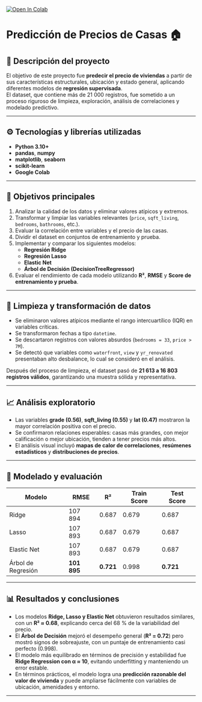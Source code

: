 [![Open In Colab](https://colab.research.google.com/assets/colab-badge.svg)](https://colab.research.google.com/github/fredusho/data-science-portfolio/blob/main/prediciendo-precios-casas/prediciendo-precios-casas.ipynb)


# Predicción de Precios de Casas 🏠

## 🧩 Descripción del proyecto
El objetivo de este proyecto fue **predecir el precio de viviendas** a partir de sus características estructurales, ubicación y estado general, aplicando diferentes modelos de **regresión supervisada**.  
El dataset, que contiene más de 21 000 registros, fue sometido a un proceso riguroso de limpieza, exploración, análisis de correlaciones y modelado predictivo.

---

## ⚙️ Tecnologías y librerías utilizadas
- **Python 3.10+**
- **pandas**, **numpy**
- **matplotlib**, **seaborn**
- **scikit-learn**
- **Google Colab**

---

## 🧠 Objetivos principales
1. Analizar la calidad de los datos y eliminar valores atípicos y extremos.  
2. Transformar y limpiar las variables relevantes (`price`, `sqft_living`, `bedrooms`, `bathrooms`, etc.).  
3. Evaluar la correlación entre variables y el precio de las casas.  
4. Dividir el dataset en conjuntos de entrenamiento y prueba.  
5. Implementar y comparar los siguientes modelos:
   - **Regresión Ridge**
   - **Regresión Lasso**
   - **Elastic Net**
   - **Árbol de Decisión (DecisionTreeRegressor)**  
6. Evaluar el rendimiento de cada modelo utilizando **R²**, **RMSE** y **Score de entrenamiento y prueba**.

---

## 🧹 Limpieza y transformación de datos
- Se eliminaron valores atípicos mediante el rango intercuartílico (IQR) en variables críticas.  
- Se transformaron fechas a tipo `datetime`.  
- Se descartaron registros con valores absurdos (`bedrooms = 33`, `price > 7M`).  
- Se detectó que variables como `waterfront`, `view` y `yr_renovated` presentaban alto desbalance, lo cual se consideró en el análisis.

Después del proceso de limpieza, el dataset pasó de **21 613 a 16 803 registros válidos**, garantizando una muestra sólida y representativa.

---

## 📈 Análisis exploratorio
- Las variables **grade (0.56)**, **sqft_living (0.55)** y **lat (0.47)** mostraron la mayor correlación positiva con el precio.  
- Se confirmaron relaciones esperables: casas más grandes, con mejor calificación o mejor ubicación, tienden a tener precios más altos.  
- El análisis visual incluyó **mapas de calor de correlaciones**, **resúmenes estadísticos** y **distribuciones de precios**.

---

## 🤖 Modelado y evaluación

| Modelo | RMSE | R² | Train Score | Test Score |
|---------|------|----|--------------|-------------|
| Ridge | 107 894 | 0.687 | 0.679 | 0.687 |
| Lasso | 107 893 | 0.687 | 0.679 | 0.687 |
| Elastic Net | 107 893 | 0.687 | 0.679 | 0.687 |
| Árbol de Regresión | **101 895** | **0.721** | 0.998 | **0.721** |

---

## 📊 Resultados y conclusiones
- Los modelos **Ridge, Lasso y Elastic Net** obtuvieron resultados similares, con un **R² ≈ 0.68**, explicando cerca del 68 % de la variabilidad del precio.  
- El **Árbol de Decisión** mejoró el desempeño general (**R² = 0.72**) pero mostró signos de sobreajuste, con un puntaje de entrenamiento casi perfecto (0.998).  
- El modelo más equilibrado en términos de precisión y estabilidad fue **Ridge Regression con α ≈ 10**, evitando underfitting y manteniendo un error estable.  
- En términos prácticos, el modelo logra una **predicción razonable del valor de vivienda** y puede ampliarse fácilmente con variables de ubicación, amenidades y entorno.

---
